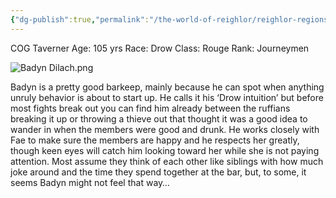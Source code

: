 ```yaml
---
{"dg-publish":true,"permalink":"/the-world-of-reighlor/reighlor-regions/kingdom-of-leloria/joleria/guilds-of-joleria/conquest-of-glory-cog/cog-staff/badyn-dilach/"}
---
```


COG Taverner 
Age: 105 yrs 
Race: Drow 
Class: Rouge 
Rank: Journeymen 

![Badyn Dilach.png](/img/user/Z%20NPC%20Pics/Conquest%20Of%20Glory%20PICS/Badyn%20Dilach.png)

Badyn is a pretty good barkeep, mainly because he can spot when anything unruly behavior is about to start up. He calls it his ‘Drow intuition’ but before most fights break out you can find him already between the ruffians breaking it up or throwing a thieve out that thought it was a good idea to wander in when the members were good and drunk. He works closely with Fae to make sure the members are happy and he respects her greatly, though keen eyes will catch him looking toward her while she is not paying attention. Most assume they think of each other like siblings with how much  joke around and the time they spend together at the bar, but, to some, it seems Badyn might not feel that way…